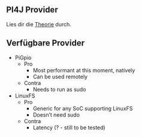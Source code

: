 ## PI4J Provider
Lies dir die [Theorie](https://pi4j.com/documentation/providers/) durch.

## Verfügbare Provider
- PiGpio
  - Pro
    - Most performant at this moment, natively
    - Can be used remotely
  - Contra
    - Needs to run as sudo
- LinuxFS
  - Pro
    - Generic for any SoC supporting LinuxFS
    - Doesn’t need sudo
  - Contra
    - Latency (? - still to be tested)